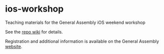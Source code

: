 ios-workshop
====================

Teaching materials for the General Assembly iOS weekend workshop

See the [repo wiki](https://github.com/alfiehanssen/ios-weekend-workshop/wiki) for details.

Registration and additional information is available on the General Assembly [website](https://generalassemb.ly/education/ios-app-programming-workshop-part-i/new-york-city/3015). 
